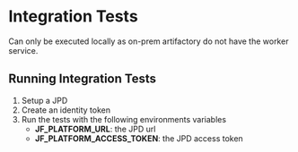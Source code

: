 # Integration Tests

Can only be executed locally as on-prem artifactory do not have the worker service.

## Running Integration Tests

   1. Setup a JPD
   1. Create an identity token
   1. Run the tests with the following environments variables
      * **JF_PLATFORM_URL**: the JPD url
      * **JF_PLATFORM_ACCESS_TOKEN**: the JPD access token